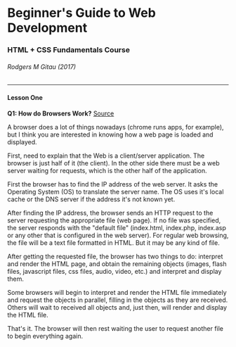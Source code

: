 # Beginner's Guide to Web Development
### HTML + CSS Fundamentals Course
###### Rodgers M Gitau (2017)

----

#### Lesson One

**Q1: How do Browsers Work?** 
[Source](https://www.quora.com/How-does-a-browser-work)

A browser does a lot of things nowadays (chrome runs apps, for example), but I think you are interested in knowing how a web page is loaded and displayed.

First, need to explain that the Web is a client/server application. The browser is just half of it (the client). In the other side there must be a web server waiting for requests, which is the other half of the application.

First the browser has to find the IP address of the web server. It asks the Operating System (OS) to translate the server name. The OS uses it's local cache or the DNS server if the address it's not known yet.

After finding the IP address, the browser sends an HTTP request to the server requesting the appropriate file (web page). If no file was specified, the server responds with the "default file" (index.html, index.php, index.asp or any other that is configured in the web server). For regular web browsing, the file will be a text file formatted in HTML. But it may be any kind of file.

After getting the requested file, the browser has two things to do: interpret and render the HTML page, and obtain the remaining objects (images, flash files, javascript files, css files, audio, video, etc.) and interpret and display them.

Some browsers will begin to interpret and render the HTML file immediately and request the objects in parallel, filling in the objects as they are received. Others will wait to received all objects and, just then, will render and display the HTML file.

That's it. The browser will then rest waiting the user to request another file to begin everything again.


